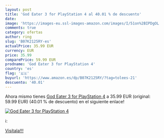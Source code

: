 ```yaml
---
layout: post
title: 'God Eater 3 for PlayStation 4 al 40.01 % de descuento'
date: 
image: 'https://images-eu.ssl-images-amazon.com/images/I/51on%2BIPDgOL._SL200_.jpg'
comments: true
category: ofertas
author: ring
slug: 'B07K2125RY-es'
actualPrice: 35.99 EUR
currency: EUR
price: 35.99
comparePrice: 59.99 EUR
prodname: 'God Eater 3 for PlayStation 4'
country: 'es'
flag: '🇪🇸'
buyurl: 'https://www.amazon.es/dp/B07K2125RY/?tag=tolees-21'
descuento: '40.01'
---
```


Ahora mismo tienes [God Eater 3 for PlayStation 4](https://www.amazon.es/dp/B07K2125RY/?tag=tolees-21) a 35.99 EUR (original: 59.99 EUR) (40.01 %  de descuento) en el siguiente enlace!

[![God Eater 3 for PlayStation 4](https://images-eu.ssl-images-amazon.com/images/I/51on%2BIPDgOL._SL200_.jpg)](https://www.amazon.es/dp/B07K2125RY/?tag=tolees-21)

ℹ️:


[Visítala!!!](https://www.amazon.es/dp/B07K2125RY/?tag=tolees-21)

